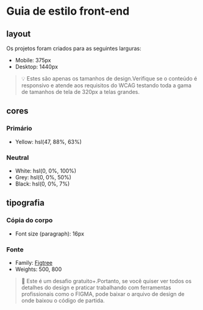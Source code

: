 # Guia de estilo front-end

## layout

Os projetos foram criados para as seguintes larguras:

- Mobile: 375px
- Desktop: 1440px

> 💡 Estes são apenas os tamanhos de design.Verifique se o conteúdo é responsivo e atende aos requisitos do WCAG testando toda a gama de tamanhos de tela de 320px a telas grandes.

## cores

### Primário

- Yellow: hsl(47, 88%, 63%)

### Neutral

- White: hsl(0, 0%, 100%)
- Grey: hsl(0, 0%, 50%)
- Black: hsl(0, 0%, 7%)

## tipografia

### Cópia do corpo

- Font size (paragraph): 16px

### Fonte

- Family: [Figtree](https://fonts.google.com/specimen/Figtree)
- Weights: 500, 800

> 💎 Este é um desafio gratuito+.Portanto, se você quiser ver todos os detalhes do design e praticar trabalhando com ferramentas profissionais como o FIGMA, pode baixar o arquivo de design de onde baixou o código de partida.